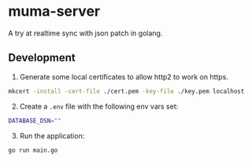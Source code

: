 # muma-server

A try at realtime sync with json patch in golang.

## Development

1. Generate some local certificates to allow http2 to work on https.

```bash
mkcert -install -cert-file ./cert.pem -key-file ./key.pem localhost
```

2. Create a `.env` file with the following env vars set:

```bash
DATABASE_DSN=""
```

3. Run the application:

```bash
go run main.go
```